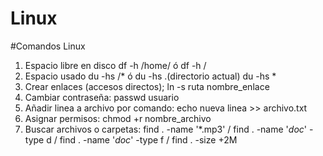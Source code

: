 # Linux
#Comandos Linux

1. Espacio libre en disco df -h /home/  ó  df -h /
2. Espacio usado du -hs /*  ó  du -hs .(directorio actual) du -hs *
3. Crear enlaces (accesos directos); ln -s ruta nombre_enlace 
4. Cambiar contraseña: passwd usuario
5. Añadir linea a archivo por comando:  echo nueva linea >> archivo.txt
6. Asignar permisos: chmod +r nombre_archivo
7. Buscar archivos o carpetas:  find . -name '*.mp3' / find . -name '*doc*' -type d  /  find . -name '*doc*' -type f  /  find . -size +2M       
